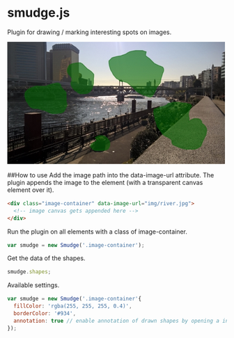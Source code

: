 # smudge.js
Plugin for drawing / marking interesting spots on images.

![Image with drawn marks](img/documentation/river.jpg)

##How to use
Add the image path into the data-image-url attribute. The plugin appends the image to the element (with a transparent canvas element over it).
```html
<div class="image-container" data-image-url="img/river.jpg">
  <!-- image canvas gets appended here -->
</div>
```
Run the plugin on all elements with a class of image-container.
```js
var smudge = new Smudge('.image-container');
```

Get the data of the shapes.
```js
smudge.shapes;
```

Available settings.
```js
var smudge = new Smudge('.image-container'{
  fillColor: 'rgba(255, 255, 255, 0.4)',
  borderColor: '#934',
  annotation: true // enable annotation of drawn shapes by opening a input modal on double click
});
```
